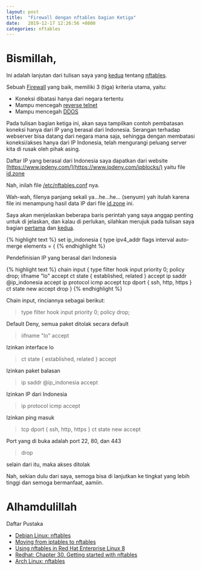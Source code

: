 ```yaml
---
layout: post
title:  "Firewall dengan nftables bagian Ketiga"
date:   2019-12-17 12:26:56 +0800
categories: nftables
---
```


# Bismillah,

Ini adalah lanjutan dari tulisan saya yang
[kedua](https://www.muntaza.id/nftables/2019/12/16/nftables-kedua.html)
tentang [nftables](https://wiki.nftables.org/wiki-nftables/index.php/Main_Page).

Sebuah [Firewall](https://www.muntaza.id/openbsd/2019/08/31/openbsd-pf-cloud.html)
yang baik, memiliki 3 (tiga) kriteria utama, yaitu:
- Koneksi dibatasi hanya dari negara tertentu
- Mampu mencegah [reverse telnet](https://toic.org/blog/2009/reverse-ssh-port-forwarding/index.html)
- Mampu mencegah [DDOS](https://www.cloudflare.com/learning/ddos/http-flood-ddos-attack/)

Pada tulisan bagian ketiga ini, akan saya tampilkan contoh pembatasan
koneksi hanya dari IP yang berasal dari Indonesia. Serangan terhadap
webserver bisa datang dari negara mana saja, sehingga dengan membatasi
koneksi/akses hanya dari IP Indonesia, telah mengurangi peluang
server kita di rusak oleh pihak asing.

Daftar IP yang berasal dari Indonesia saya dapatkan dari website
[https://www.ipdeny.com/](https://www.ipdeny.com/ipblocks/) yaitu file
[id.zone](https://www.ipdeny.com/ipblocks/data/countries/id.zone)

Nah, inilah file [/etc/nftables.conf](/assets/nftables.conf) nya.

Wah-wah, filenya panjang sekali ya...he...he... (senyum) yah itulah
karena file ini menampung hasil data IP dari file
[id.zone](https://www.ipdeny.com/ipblocks/data/countries/id.zone) ini.

Saya akan menjelaskan beberapa baris perintah yang saya anggap penting
untuk di jelaskan, dan kalau di perlukan, silahkan merujuk pada tulisan saya
bagian
[pertama](https://www.muntaza.id/nftables/2019/12/15/nftables-01.html)
dan [kedua](https://www.muntaza.id/nftables/2019/12/16/nftables-kedua.html).


{% highlight text %}
	set ip_indonesia {
		type ipv4_addr
		flags interval
		auto-merge
		elements = {
{% endhighlight %}

Pendefinisian IP yang berasal dari Indonesia

{% highlight text %}
	chain input {
		type filter hook input priority 0; policy drop;
		iifname "lo" accept
		ct state { established, related } accept
		ip saddr @ip_indonesia accept
		ip protocol icmp accept
		tcp dport { ssh, http, https } ct state new accept
		drop
	}
{% endhighlight %}

Chain input, rinciannya sebagai berikut:


> type filter hook input priority 0; policy drop;

Default Deny, semua paket ditolak secara default

> iifname "lo" accept

Izinkan interface lo

> ct state { established, related } accept

Izinkan paket balasan

> ip saddr @ip_indonesia accept

Izinkan IP dari Indonesia

> ip protocol icmp accept

Izinkan ping masuk

> tcp dport { ssh, http, https } ct state new accept

Port yang di buka adalah port 22, 80, dan 443

> drop

selain dari itu, maka akses ditolak

Nah, sekian dulu dari saya, semoga bisa di lanjutkan ke tingkat
yang lebih tinggi dan semoga bermanfaat, aamiin.

# Alhamdulillah


Daftar Pustaka
- [Debian Linux: nftables](https://wiki.debian.org/nftables)
- [Moving from iptables to nftables](https://wiki.nftables.org/wiki-nftables/index.php/Moving_from_iptables_to_nftables)
- [Using nftables in Red Hat Enterprise Linux 8](https://www.redhat.com/en/blog/using-nftables-red-hat-enterprise-linux-8)
- [Redhat: Chapter 30. Getting started with nftables](https://access.redhat.com/documentation/en-us/red_hat_enterprise_linux/8/html/configuring_and_managing_networking/getting-started-with-nftables_configuring-and-managing-networking)
- [Arch Linux: nftables](https://wiki.archlinux.org/index.php/Nftables)
